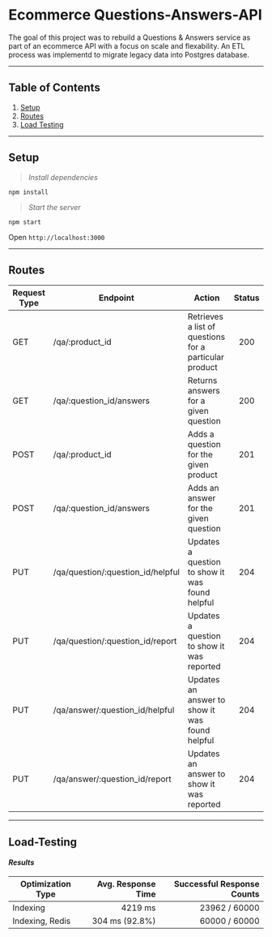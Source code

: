# Ecommerce Questions-Answers-API
The goal of this project was to rebuild a Questions & Answers service as part of an ecommerce API with a focus on scale and flexability. An ETL process was implementd to migrate legacy data into Postgres database. 

---

## Table of Contents
1. [Setup](#Setup)
2. [Routes](#Routes)
3. [Load Testing](#Load-Testing)

---

## Setup


>*Install dependencies*
```
npm install
```
>*Start the server*
```
npm start
```
Open `http://localhost:3000`

---

## Routes

| Request Type | Endpoint                    | Action                                                                    | Status |
|--------------|-----------------------------|----------------------------------------------------------------------------|:--------:|
| GET          | /qa/:product_id                    | Retrieves a list of questions for a particular product                     | 200    |
| GET          | /qa/:question_id/answers           | Returns answers for a given question                                       | 200    |
| POST         | /qa/:product_id                    | Adds a question for the given product                                      | 201    |
| POST         | /qa/:question_id/answers           | Adds an answer for the given question                                      | 201    |
| PUT          | /qa/question/:question_id/helpful  | Updates a question to show it was found helpful                            | 204    |
| PUT          | /qa/question/:question_id/report   | Updates a question to show it was reported                                 | 204    |
| PUT          | /qa/answer/:question_id/helpful    | Updates an answer to show it was found helpful                             | 204    |
| PUT          | /qa/answer/:question_id/report     | Updates an answer to show it was reported                                  | 204    |


---

## Load-Testing

#### *Results*
| Optimization Type      | Avg. Response Time  | Successful Response Counts |
|------------------------|--------------------:|---------------------------:|
| Indexing               |             4219 ms |              23962 / 60000 |
| Indexing, Redis        |      304 ms (92.8%) |               60000 / 60000 |



